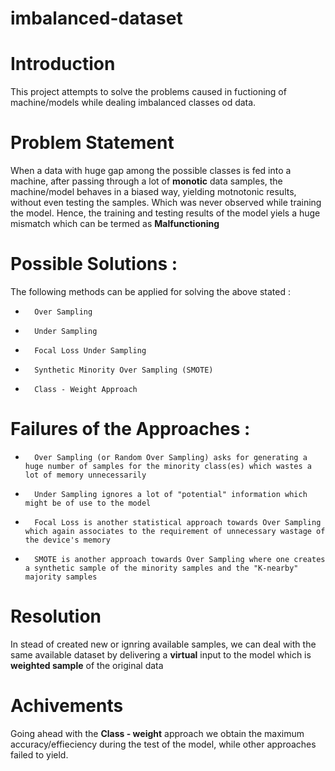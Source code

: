 # imbalanced-dataset

# Introduction

This project attempts to solve the problems caused in fuctioning of machine/models while dealing imbalanced classes od data.

# Problem Statement

When a data with huge gap among the possible classes is fed into a machine, after passing through a lot of **monotic** data samples, the machine/model behaves in a
biased way, yielding motnotonic results, without even testing the samples. Which was never observed while training the model.
Hence, the training and testing results of the model yiels a huge mismatch which can be termed as **Malfunctioning**

# Possible Solutions :
The following methods can be applied for solving the above stated :
-       Over Sampling
-       Under Sampling
-       Focal Loss Under Sampling
-       Synthetic Minority Over Sampling (SMOTE)
-       Class - Weight Approach

# Failures of the Approaches :

-       Over Sampling (or Random Over Sampling) asks for generating a huge number of samples for the minority class(es) which wastes a lot of memory unnecessarily
-       Under Sampling ignores a lot of "potential" information which might be of use to the model
-       Focal Loss is another statistical approach towards Over Sampling which again associates to the requirement of unnecessary wastage of the device's memory
-       SMOTE is another approach towards Over Sampling where one creates a synthetic sample of the minority samples and the "K-nearby" majority samples

# Resolution

In stead of created new or ignring available samples, we can deal with the same available dataset by delivering a **virtual** input to the model which is **weighted sample**
of the original data

# Achivements

Going ahead with the **Class - weight** approach we obtain the maximum accuracy/effieciency during the test of the model, while other approaches failed to yield.
